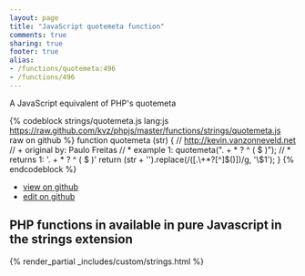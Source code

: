 ```yaml
---
layout: page
title: "JavaScript quotemeta function"
comments: true
sharing: true
footer: true
alias:
- /functions/quotemeta:496
- /functions/496
---
```

<!-- Generated by Rakefile:build -->
A JavaScript equivalent of PHP's quotemeta

{% codeblock strings/quotemeta.js lang:js https://raw.github.com/kvz/phpjs/master/functions/strings/quotemeta.js raw on github %}
function quotemeta (str) {
    // http://kevin.vanzonneveld.net
    // +   original by: Paulo Freitas
    // *     example 1: quotemeta(". + * ? ^ ( $ )");
    // *     returns 1: '\. \+ \* \? \^ \( \$ \)'
    return (str + '').replace(/([\.\\\+\*\?\[\^\]\$\(\)])/g, '\\$1');
}
{% endcodeblock %}

 - [view on github](https://github.com/kvz/phpjs/blob/master/functions/strings/quotemeta.js)
 - [edit on github](https://github.com/kvz/phpjs/edit/master/functions/strings/quotemeta.js)

## PHP functions in available in pure Javascript in the strings extension
{% render_partial _includes/custom/strings.html %}
